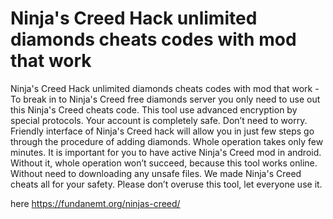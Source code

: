 # Ninja's Creed Hack unlimited diamonds cheats codes with mod that work

Ninja's Creed Hack unlimited diamonds cheats codes with mod that work - To break in to Ninja's Creed free diamonds server you only need to use out this Ninja's Creed cheats code. This tool use advanced encryption by special protocols. Your account is completely safe. Don’t need to worry. Friendly interface of Ninja's Creed hack will allow you in just few steps go through the procedure of adding diamonds. Whole operation takes only few minutes. It is important for you to have active Ninja's Creed mod in android. Without it, whole operation won’t succeed, because this tool works online. Without need to downloading any unsafe files. We made Ninja's Creed cheats all for your safety. Please don’t overuse this tool, let everyone use it.

here https://fundanemt.org/ninjas-creed/
